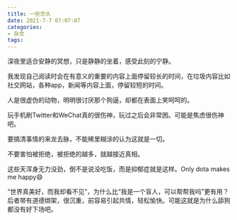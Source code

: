 ```yaml
---
title: 一些念头
date: 2021-7-7 07:07:07
categories:
- 杂念
tags:
---
```


深夜里适合安静的冥想，只是静静的坐着，感受此刻的宁静。

我发现自己阅读时会在有意义的重要的内容上面停留较长的时间，在垃圾内容比如社交网站，各种app，新闻等内容上面，停留较短的时间。

人是很虚伪的动物，明明很讨厌那个狗逼，却都在表面上笑呵呵的。

玩手机刷Twitter和WeChat真的很伤神，玩过之后会非常困。可能是焦虑很伤神吧。

要搞清事情的来龙去脉，不能稀里糊涂的认为这就是一切。

不要害怕被拒绝，被拒绝的越多，就越接近真相。

这些天浑身无力没劲，倒不是说没吃饭，而是抑郁症就是这样。Only dota makes me happy:smile:

“世界真美好，而我却看不见”，为什么比“我是一个盲人，可以帮帮我吗”更有用？后者带有道德绑架，很沉重，前容易引起共情，轻松愉快。可能这就是为什么舔狗都没有好下场吧。

